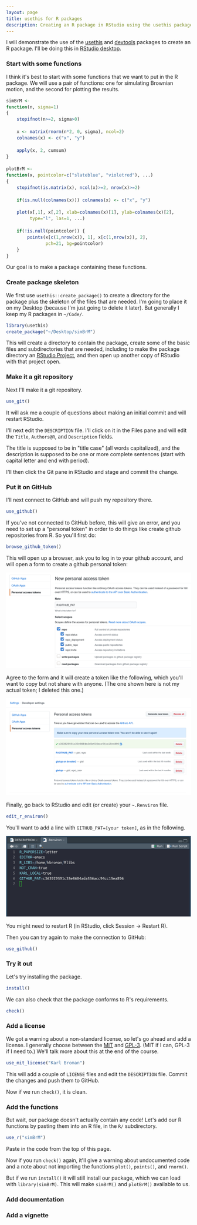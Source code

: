 ```yaml
---
layout: page
title: usethis for R packages
description: Creating an R package in RStudio using the usethis package.
---
```


I will demonstrate the use of the
[usethis](https://usethis.r-lib.org/) and
[devtools](https://devtools.r-lib.org/) packages to create an R
package. I'll be doing this in [RStudio
desktop](https://rstudio.com/products/rstudio/download/#download).





### Start with some functions

I think it's best to start with some functions that we want to put
in the R package. We will use a pair of functions: one for simulating
Brownian motion, and the second for plotting the results.

```r
simBrM <-
function(n, sigma=1)
{
    stopifnot(n>=2, sigma>0)

    x <- matrix(rnorm(n*2, 0, sigma), ncol=2)
    colnames(x) <- c("x", "y")

    apply(x, 2, cumsum)
}

plotBrM <-
function(x, pointcolor=c("slateblue", "violetred"), ...)
{
    stopifnot(is.matrix(x), ncol(x)>=2, nrow(x)>=2)

    if(is.null(colnames(x))) colnames(x) <- c("x", "y")

    plot(x[,1], x[,2], xlab=colnames(x)[1], ylab=colnames(x)[2],
         type="l", las=1, ...)

    if(!is.null(pointcolor)) {
        points(x[c(1,nrow(x)), 1], x[c(1,nrow(x)), 2],
               pch=21, bg=pointcolor)
    }
}
```

Our goal is to make a package containing these functions.






### Create package skeleton

We first use `usethis::create_package()` to create a directory for
the package plus the skeleton of the files that are needed.
I'm going to place it on my Desktop (because I'm just going to
delete it later). But generally I keep my R packages in `~/Code/`.

```r
library(usethis)
create_package("~/Desktop/simBrM")
```

This will create a directory to contain the package, create some of
the basic files and subdirectories that are needed, including to
make the package directory an [RStudio
Project](https://r4ds.had.co.nz/workflow-projects.html), and then
open up another copy of RStudio with that project open.





### Make it a git repository

Next I'll make it a git repository.

```r
use_git()
```

It will ask me a couple of questions about making an initial
commit and will restart RStudio.

I'll next edit the `DESCRIPTION` file. I'll click on it in the
Files pane and will edit the `Title`, `Authors@R`, and
`Description` fields.

The title is supposed to be in "title case" (all words capitalized),
and the description is supposed to be one or more complete
sentences (start with capital letter and end with period).

I'll then click the Git pane in RStudio and stage and commit the
change.





### Put it on GitHub

I'll next connect to GitHub and will push my repository there.

```r
use_github()
```

If you've not connected to GitHub before, this will give an error,
and you need to set up a "personal token" in order to do things
like create github repositories from R. So you'll first do:

```r
browse_github_token()
```

This will open up a browser, ask you to log in to your github
account, and will open a form to create a github personal token:

![github personal token](Figs/create_github_token_1.png)

Agree to the form and it will create a token like the following,
which you'll want to copy but not share with anyone. (The one shown
here is not my actual token; I deleted this one.)

![github personal token](Figs/create_github_token_2.png)

Finally, go back to RStudio and edit (or create) your `~.Renviron`
file.

```r
edit_r_environ()
```

You'll want to add a line with `GITHUB_PAT=[your token]`, as in the
following.

![github personal token](Figs/create_github_token_3.png)

You might need to restart R (in RStudio, click Session &rarr;
Restart R).

Then you can try again to make the connection to GitHub:

```r
use_github()
```



### Try it out

Let's try installing the package.

```r
install()
```

We can also check that the package conforms to R's requirements.

```r
check()
```




### Add a license

We got a warning about a non-standard license, so let's go ahead and
add a license.  I generally choose between the [MIT]() and [GPL-3]().
(MIT if I can, GPL-3 if I need to.) We'll talk more about this at the
end of the course.

```r
use_mit_license("Karl Broman")
```

This will add a couple of `LICENSE` files and edit the `DESCRIPTION`
file. Commit the changes and push them to GitHub.

Now if we run `check()`, it is clean.





### Add the functions

But wait, our package doesn't actually contain any code! Let's add our
R functions by pasting them into an R file, in the `R/` subdirectory.

```r
use_r("simBrM")
```

Paste in the code from the top of this page.

Now if you run `check()` again, it'll give a warning about
undocumented code and a note about not importing the functions
`plot()`, `points()`, and `rnorm()`.

But if we run `install()` it will still install our package, which we
can load with `library(simBrM)`. This will make `simBrM()` and
`plotBrM()` available to us.




### Add documentation





### Add a vignette
